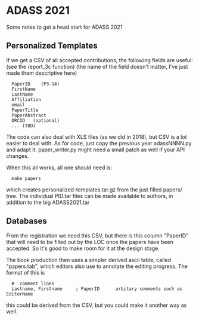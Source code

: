 
#  ADASS 2021

Some notes to get a head start for ADASS 2021

## Personalized Templates

If we get a CSV of all accepted contributions, the following fields are useful:  (see the report_3c function)
(the name of the field doesn't matter, I've just made them descriptive here)

      PaperID    (P3-14)
      FirstName
      LastName
      Affiliation
      email
      PaperTitle
      PaperAbstract
      ORCID   (optional)
      ... (TBD)


The code can also deal with XLS files (as we did in 2018), but CSV is a lot easier to deal with.
As for code, just copy the previous year adassNNNN.py and adapt it. paper_writer.py might need
a small patch as well if your API changes.

When this all works, all one should need is:

      make papers

which creates personalized-templates.tar.gz from the just filled papers/ tree. The individual
PID.tar files can be made available to authors, in addition to the big ADASS2021.tar


##  Databases

From the registration we need this CSV, but there is this column "PaperID" that will need to
be filled out by the LOC once the papers have been accepted. So it's good to make room for it
at the design stage.

The book production then uses a simpler derived ascii table, called "papers.tab", which editors also
use to annotate the editing progress.   The format of this is


      #  comment lines
      Lastname, Firstname     ; PaperID      arbitary comments such as EditorName

this could be derived from the CSV, but you could make it another way as well. 


